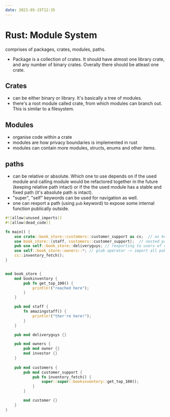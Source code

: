 ```yaml
---
date: 2021-05-15T12:35
---
```


# Rust: Module System

comprises of packages, crates, modules, paths.

- Package is a collection of crates. It should have atmost one library crate, and any number of binary crates. Overally there should be atleast one crate.

## Crates
- can be either binary or library. It's basically a tree of modules.
- there's a root module called crate, from which modules can branch out. This is similar to a filesystem.


## Modules
- organise code within a crate
- modules are how privacy boundaries is implemented in rust
- modules can contain more modules, structs, enums and other items.

## paths
- can be relative or absolute. Which one to use depends on if the used module and calling module would be refactored together in the future (keeping relative path intact) or if the the used module has a stable and fixed path (it's absolute path is intact).
- "super", "self" keywords can be used for navigation as well.
- one can rexport a path (using `pub` keyword) to expose some internal function publically outside.


```rust
#![allow(unused_imports)]
#![allow(dead_code)]

fn main() {
    use crate::book_store::customers::customer_support as cs;  // as keyword
    use book_store::{staff, customers::customer_support};  // nested paths
    pub use self::book_store::deliveryguys; // rexporting to users of current module
    use self::book_store::owners::*; // glob operator -> import all public items from path
    cs::inventory_fetch();
}


mod book_store {
    mod bookinventory {
        pub fn get_top_100() {
            println!("reached here");
        }
    }

    pub mod staff {
        fn amazingstaff() {
            println!("ther're here!");
        }
    }

    pub mod deliveryguys {}

    pub mod owners {
        pub mod owner {}
        mod investor {}
    }
    
    pub mod customers {
        pub mod customer_support {
            pub fn inventory_fetch() {
                super::super::bookinventory::get_top_100();
            }
        }

        mod customer {}
    }
}

```
